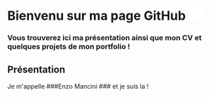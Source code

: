 # Bienvenu sur ma page GitHub <img src="images/GitHub-Mark-Light-32px.png">

  ### Vous trouverez ici ma présentation ainsi que mon CV et quelques projets de mon portfolio !

## Présentation

Je m'appelle ###Enzo Mancini ### et je suis la !
